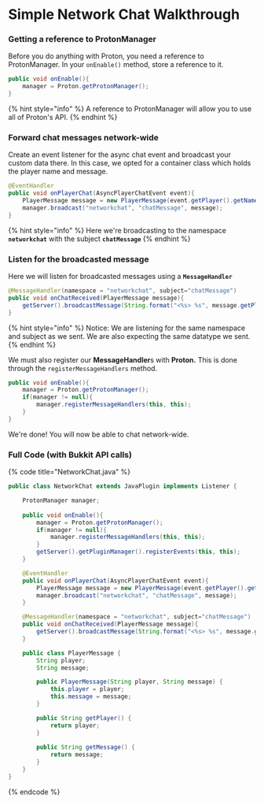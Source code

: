 # Simple Network Chat Walkthrough

### Getting a reference to ProtonManager

Before you do anything with Proton, you need a reference to ProtonManager. In your `onEnable()` method, store a reference to it.

```java
public void onEnable(){
    manager = Proton.getProtonManager();
}
```

{% hint style="info" %}
 A reference to ProtonManager will allow you to use all of Proton's API.
{% endhint %}

### Forward chat messages network-wide

Create an event listener for the async chat event and broadcast your custom data there. In this case, we opted for a container class which holds the player name and message.

```java
@EventHandler
public void onPlayerChat(AsyncPlayerChatEvent event){
    PlayerMessage message = new PlayerMessage(event.getPlayer().getName(), event.getMessage());
    manager.broadcast("networkchat", "chatMessage", message);
}
```

{% hint style="info" %}
Here we're broadcasting to the namespace **`networkchat`** with the subject **`chatMessage`**
{% endhint %}

### Listen for the broadcasted message

Here we will listen for broadcasted messages using a **`MessageHandler`**

```java
@MessageHandler(namespace = "networkchat", subject="chatMessage")
public void onChatReceived(PlayerMessage message){
    getServer().broadcastMessage(String.format("<%s> %s", message.getPlayer(), message.getMessage()));
}
```

{% hint style="info" %}
Notice: We are listening for the same namespace and subject as we sent. We are also expecting the same datatype we sent.
{% endhint %}

We must also register our **MessageHandler**s with **Proton.** This is done through the `registerMessageHandlers` method. 

```java
public void onEnable(){
    manager = Proton.getProtonManager();
    if(manager != null){
        manager.registerMessageHandlers(this, this);
    }
}
```

We're done! You will now be able to chat network-wide.

### Full Code \(with Bukkit API calls\)

{% code title="NetworkChat.java" %}
```java
public class NetworkChat extends JavaPlugin implements Listener {

    ProtonManager manager;
 
    public void onEnable(){
        manager = Proton.getProtonManager();
        if(manager != null){
            manager.registerMessageHandlers(this, this);
        }
        getServer().getPluginManager().registerEvents(this, this);
    }

    @EventHandler
    public void onPlayerChat(AsyncPlayerChatEvent event){
        PlayerMessage message = new PlayerMessage(event.getPlayer().getName(), event.getMessage());
        manager.broadcast("networkchat", "chatMessage", message);
    }

    @MessageHandler(namespace = "networkchat", subject="chatMessage")
    public void onChatReceived(PlayerMessage message){
        getServer().broadcastMessage(String.format("<%s> %s", message.getPlayer(), message.getMessage()));
    }

    public class PlayerMessage {
        String player;
        String message;

        public PlayerMessage(String player, String message) {
            this.player = player;
            this.message = message;
        }

        public String getPlayer() {
            return player;
        }
        
        public String getMessage() {
            return message;
        }
    }
}
```
{% endcode %}



